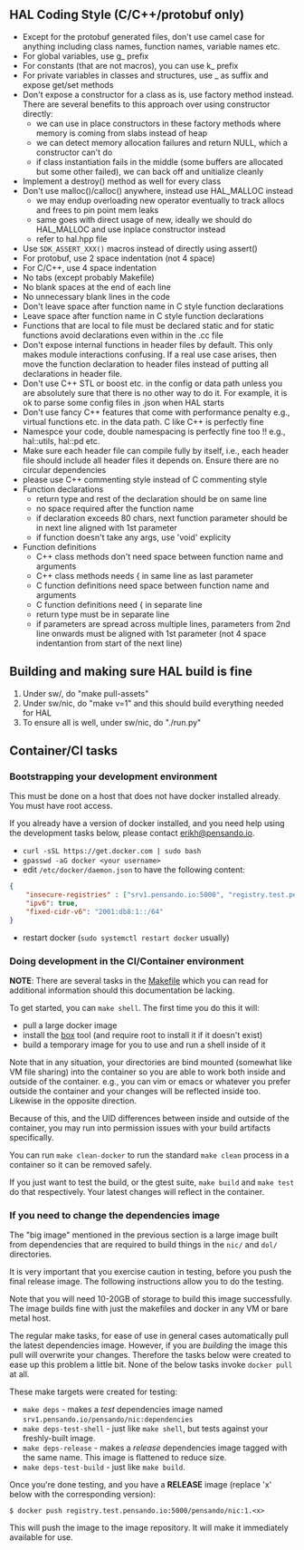 ## HAL Coding Style (C/C++/protobuf only) 

* Except for the protobuf generated files, don't use camel case for anything
  including class names, function names, variable names etc.
* For global variables, use g_ prefix
* For constants (that are not macros), you can use k_ prefix
* For private variables in classes and structures, use _ as suffix and expose
  get/set methods
* Don't expose a constructor for a class as is, use factory method instead.
  There are several benefits to this approach over using constructor directly:
  * we can use in place constructors in these factory methods where memory is
    coming from slabs instead of heap
  * we can detect memory allocation failures and return NULL, which a
    constructor can't do
  * if class instantiation fails in the middle (some buffers are allocated but
    some other failed), we can back off and unitialize cleanly
* Implement a destroy() method as well for every class
* Don't use malloc()/calloc() anywhere, instead use HAL_MALLOC instead
   * we may endup overloading new operator eventually to track allocs and frees
     to pin point mem leaks
   * same goes with direct usage of new, ideally we should do HAL_MALLOC and
     use inplace constructor instead
   * refer to hal.hpp file
* Use `SDK_ASSERT_XXX()` macros instead of directly using assert()
* For protobuf, use 2 space indentation (not 4 space)
* For C/C++, use 4 space indentation
* No tabs (except probably Makefile)
* No blank spaces at the end of each line
* No unnecessary blank lines in the code
* Don't leave space after function name in C style function declarations
* Leave space after function name in C style function declarations
* Functions that are local to file must be declared static and for static
  functions avoid declarations even within in the .cc file
* Don't expose internal functions in header files by default. This only makes
  module interactions confusing. If a real use case arises, then move the function
  declaration to header files instead of putting all declarations in header
  file.
* Don't use C++ STL or boost etc. in the config or data path unless you are
  absolutely sure that there is no other way to do it. For example, it is ok to
  parse some config files in .json when HAL starts
* Don't use fancy C++ features that come with performance penalty e.g., virtual
  functions etc. in the data path. C like C++ is perfectly fine
* Namespce your code, double namespacing is perfectly fine too !!  e.g.,
  hal::utils, hal::pd etc.
* Make sure each header file can compile fully by itself, i.e., each header
  file should include all header files it depends on. Ensure there are no
  circular dependencies
* please use C++ commenting style instead of C commenting style
* Function declarations
   - return type and rest of the declaration should be on same line
   - no space required after the function name
   - if declaration exceeds 80 chars, next function parameter should
     be in next line aligned with 1st parameter
   - if function doesn't take any args, use 'void' explicity
* Function definitions
  - C++ class methods don't need space between function name and arguments
  - C++ class methods needs { in same line as last parameter
  - C function definitions need space between function name and arguments
  - C function definitions need { in separate line
  - return type must be in separate line
  - if parameters are spread across multiple lines, parameters from 2nd line
    onwards must be aligned with 1st parameter (not 4 space indentantion from
    start of the next line)

## Building and making sure HAL build is fine
1. Under sw/, do "make pull-assets"
2. Under sw/nic, do "make v=1" and this should build everything needed for HAL
3. To ensure all is well, under sw/nic, do "./run.py"

## Container/CI tasks

### Bootstrapping your development environment

This must be done on a host that does not have docker installed already. You
must have root access.

If you already have a version of docker installed, and you need help using the
development tasks below, please contact <erikh@pensando.io>.

* `curl -sSL https://get.docker.com | sudo bash`
* `gpasswd -aG docker <your username>`
* edit `/etc/docker/daemon.json` to have the following content:

```json
{
    "insecure-registries" : ["srv1.pensando.io:5000", "registry.test.pensando.io:5000"],
    "ipv6": true,
    "fixed-cidr-v6": "2001:db8:1::/64"
}
```

* restart docker (`sudo systemctl restart docker` usually)

### Doing development in the CI/Container environment

**NOTE**: There are several tasks in the
[Makefile](https://github.com/pensando/sw/blob/master/nic/Makefile) which you
can read for additional information should this documentation be lacking.

To get started, you can `make shell`. The first time you do this it will:

* pull a large docker image
* install the [box](https://box-builder.github.io/box) tool (and require root
  to install it if it doesn't exist)
* build a temporary image for you to use and run a shell inside of it

Note that in any situation, your directories are bind mounted (somewhat like VM
file sharing) into the container so you are able to work both inside and
outside of the container. e.g., you can vim or emacs or whatever you prefer
outside the container and your changes will be reflected inside too. Likewise
in the opposite direction.

Because of this, and the UID differences between inside and outside of the
container, you may run into permission issues with your build artifacts
specifically.

You can run `make clean-docker` to run the standard `make clean` process in a
container so it can be removed safely.

If you just want to test the build, or the gtest suite, `make build` and `make
test` do that respectively. Your latest changes will reflect in the container.

### If you need to change the dependencies image

The "big image" mentioned in the previous section is a large image built from
dependencies that are required to build things in the `nic/` and `dol/`
directories.

It is very important that you exercise caution in testing, before you push the
final release image. The following instructions allow you to do the testing.

Note that you will need 10-20GB of storage to build this image successfully.
The image builds fine with just the makefiles and docker in any VM or bare
metal host.

The regular make tasks, for ease of use in general cases automatically pull the
latest dependencies image. However, if you are *building* the image this pull
will overwrite your changes. Therefore the tasks below were created to ease up
this problem a little bit. None of the below tasks invoke `docker pull` at all.

These make targets were created for testing:

* `make deps` - makes a *test* dependencies image named `srv1.pensando.io/pensando/nic:dependencies`
* `make deps-test-shell` - just like `make shell`, but tests against your freshly-built image.
* `make deps-release` - makes a *release* dependencies image tagged with the
  same name.  This image is flattened to reduce size.
* `make deps-test-build` - just like `make build`.

Once you're done testing, and you have a **RELEASE** image (replace 'x' below with the corresponding version):

```
$ docker push registry.test.pensando.io:5000/pensando/nic:1.<x>
```

This will push the image to the image repository. It will make it immediately
available for use.
